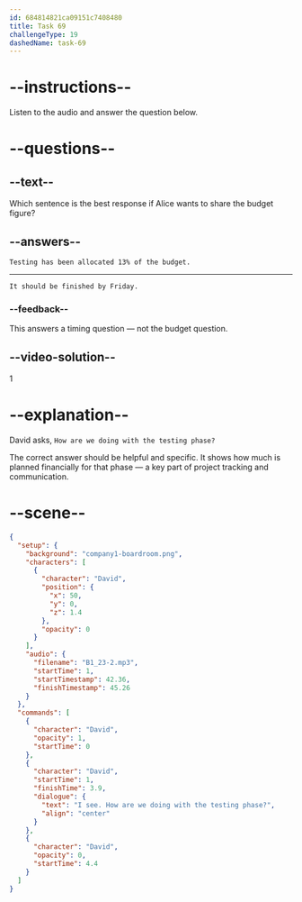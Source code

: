 ```yaml
---
id: 684814821ca09151c7408480
title: Task 69
challengeType: 19
dashedName: task-69
---
```


<!-- (audio) David: I see. How are we doing with the testing phase? -->

<!-- SPEAKING -->

# --instructions--

Listen to the audio and answer the question below.

# --questions--

## --text--

Which sentence is the best response if Alice wants to share the budget figure?

## --answers--

`Testing has been allocated 13% of the budget.`

---

`It should be finished by Friday.`

### --feedback--

This answers a timing question — not the budget question.

## --video-solution--

1

# --explanation--

David asks, `How are we doing with the testing phase?`

The correct answer should be helpful and specific. It shows how much is planned financially for that phase — a key part of project tracking and communication.

# --scene--

```json
{
  "setup": {
    "background": "company1-boardroom.png",
    "characters": [
      {
        "character": "David",
        "position": {
          "x": 50,
          "y": 0,
          "z": 1.4
        },
        "opacity": 0
      }
    ],
    "audio": {
      "filename": "B1_23-2.mp3",
      "startTime": 1,
      "startTimestamp": 42.36,
      "finishTimestamp": 45.26
    }
  },
  "commands": [
    {
      "character": "David",
      "opacity": 1,
      "startTime": 0
    },
    {
      "character": "David",
      "startTime": 1,
      "finishTime": 3.9,
      "dialogue": {
        "text": "I see. How are we doing with the testing phase?",
        "align": "center"
      }
    },
    {
      "character": "David",
      "opacity": 0,
      "startTime": 4.4
    }
  ]
}
```
